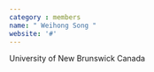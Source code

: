 ```yaml
---
category : members
name: " Weihong Song " 
website: '#'
---
```

University of New Brunswick
Canada

